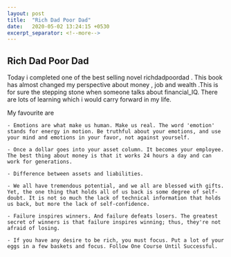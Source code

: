 ```yaml
---
layout: post
title:  "Rich Dad Poor Dad"
date:   2020-05-02 13:24:15 +0530
excerpt_separator: <!--more-->
---
```

## Rich Dad Poor Dad

Today i completed one of the best selling novel richdadpoordad . This book has almost changed my perspective about money , job and wealth .This is for sure the stepping stone when someone talks about financial_IQ.
There are lots of learning which i would carry forward in my life.
<!--more-->
My favourite are
```
- Emotions are what make us human. Make us real. The word 'emotion' stands for energy in motion. Be truthful about your emotions, and use your mind and emotions in your favor, not against yourself.

- Once a dollar goes into your asset column. It becomes your employee. The best thing about money is that it works 24 hours a day and can work for generations.

- Difference between assets and liabilities.

- We all have tremendous potential, and we all are blessed with gifts. Yet, the one thing that holds all of us back is some degree of self-doubt. It is not so much the lack of technical information that holds us back, but more the lack of self-confidence.

- Failure inspires winners. And failure defeats losers. The greatest secret of winners is that failure inspires winning; thus, they're not afraid of losing.

- If you have any desire to be rich, you must focus. Put a lot of your eggs in a few baskets and focus. Follow One Course Until Successful.
```
